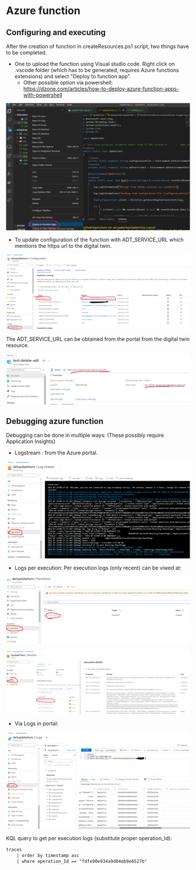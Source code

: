 # Azure function 

## Configuring and executing
After the creation of function in createResources.ps1 script, two things have to be completed.

*  One to upload the function using Visual studio code. Right click on .vscode folder (which has to be generated, requires Azure functions extensions) and select "Deploy to function app". 
    * Other possible option via powershell: https://dzone.com/articles/how-to-deploy-azure-function-apps-with-powershell
   
![diagram](./images/uploadfunction.png)

-  To update configuration of the function with ADT_SERVICE_URL which mentions the https url to the digital twin.

![diagram](./images/functionconfig.png)

The ADT_SERVICE_URL can be obtained from the portal from the digital twin resource.

![diagram](./images/digitaltwin.png)


## Debugging azure function

Debugging can be done in multiple ways: (These possibly require Application Insights)

* Logstream : from the Azure portal. 

![diagram](./images/logstream.png)

* Logs per execution: Per execution logs (only recent) can be viwed at:

![diagram](./images/logexecution1.png)

![diagram](./images/logexecution2.png)

* Via Logs in portal: 

![diagram](./images/logs.png)

KQL query to get per execution logs (substitute proper operation_Id):
```
traces
	| order by timestamp asc
    | where operation_Id == "fdfe90e934a9d04eb9e6527b"
```